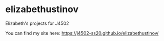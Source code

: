 # elizabethustinov
Elizabeth's projects for J4502

You can find my site here: https://j4502-ss20.github.io/elizabethustinov/
